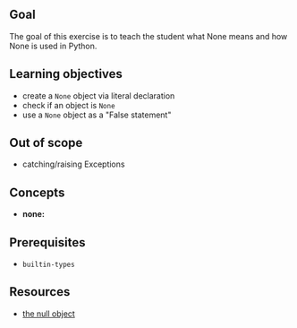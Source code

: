 ## Goal

The goal of this exercise is to teach the student what None means and how None is used in Python.

## Learning objectives

- create a `None` object via literal declaration
- check if an object is `None`
- use a `None` object as a "False statement"

## Out of scope

- catching/raising Exceptions

## Concepts

- **none:**

## Prerequisites

- `builtin-types`

## Resources

- [the null object](https://docs.python.org/3/library/stdtypes.html#the-null-object)
